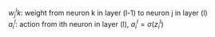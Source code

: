 $w^l_jk$: weight from neuron k in layer (l-1) to neuron j in layer (l)  
$a^l_i$: action from ith neuron in layer (l), $a^l_i = \sigma(z^l_i)$
